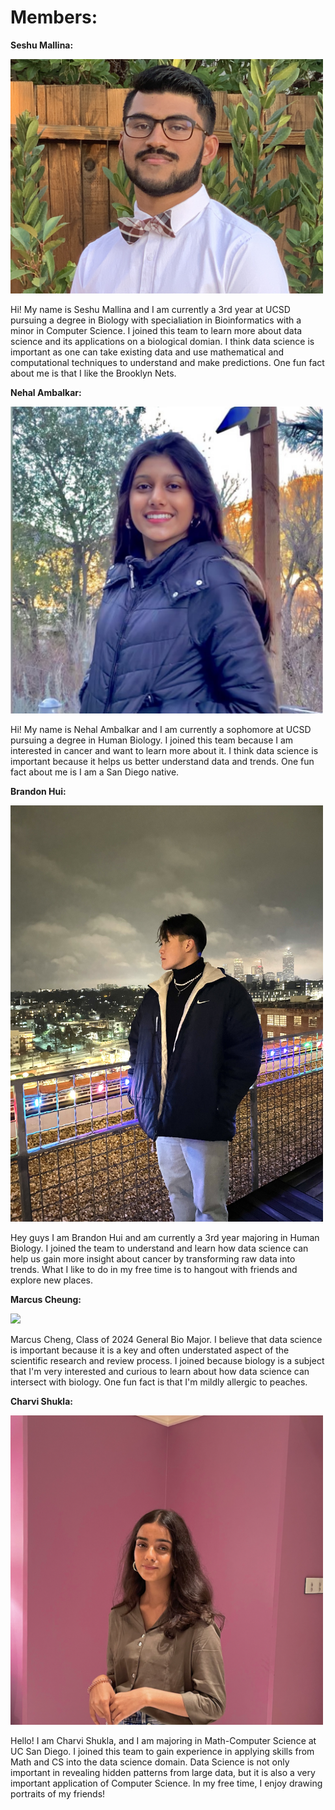 # Members:

**Seshu Mallina:**

<img src="seshu.JPG" width="500"/>

Hi! My name is Seshu Mallina and I am currently a 3rd year at UCSD pursuing a degree in Biology with specialiation in Bioinformatics with a minor in Computer Science. I joined this team to learn more about data science and its applications on a biological domian. I think data science is important as one can take existing data and use mathematical and computational techniques to understand and make predictions. One fun fact about me is that I like the Brooklyn Nets. 

**Nehal Ambalkar:**

<img src="nehal.jpeg" width="500"/>

Hi! My name is Nehal Ambalkar and I am currently a sophomore at UCSD pursuing a degree in Human Biology. I joined this team because I am interested in cancer and want to learn more about it. I think data science is important because it helps us better understand data and trends. One fun fact about me is I am a San Diego native. 

**Brandon Hui:**

<img src="brandon.jpeg" width="500"/>

Hey guys I am Brandon Hui and am currently a 3rd year majoring in Human Biology. I joined the team to understand and learn how data science can help us gain more insight about cancer by transforming raw data into trends. What I like to do in my free time is to hangout with friends and explore new places. 

**Marcus Cheung:** 

<img src="/Users/smallina/Documents/GitHub/UCSDDataScienceProject/marcus.jpg" width="500"/>

Marcus Cheng, Class of 2024 General Bio Major. I believe that data science is important because it is a key and often understated aspect of the scientific research and review process. I joined because biology is a subject that I'm very interested and curious to learn about how data science can intersect with biology.
One fun fact is that I'm mildly allergic to peaches.

**Charvi Shukla:**

<img src="charvi.png" width="500"/>

Hello! I am Charvi Shukla, and I am majoring in Math-Computer Science at UC San Diego. I joined this team to gain experience in applying skills from Math and CS into the data science domain. Data Science is not only important in revealing hidden patterns from large data, but it is also a very important application of Computer Science. In my free time, I enjoy drawing portraits of my friends! 